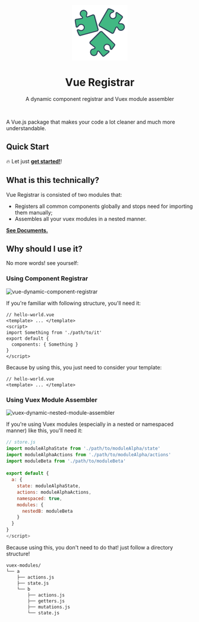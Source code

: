 <p align="center">
  <a href="https://amirrezanasiri.github.io/vue-registrar/">
    <img alt="vue-registrar" src="./docs/assets/logo.png" width="150">
  </a>
  <h1 align="center">Vue Registrar</h1>
</p>

<p align="center">
  A dynamic component registrar and Vuex module assembler
</p>

<p align="center">
</p>
<br>

A Vue.js package that makes your code a lot cleaner and much more understandable.

## Quick Start
🔥 Let just <a href="https://amirrezanasiri.github.io/vue-registrar/#/getting-started/installation"><strong>get started!</strong></a>!

## What is this technically?
Vue Registrar is consisted of two modules that:
 * Registers all common components globally and stops need for importing them manually;
 * Assembles all your vuex modules in a nested manner.   
 
 <a href="https://amirrezanasiri.github.io/vue-registrar/#/getting-started/installation"><strong>See Documents.</strong></a>
 
## Why should I use it?
No more words! see yourself:   

### Using Component Registrar
![vue-dynamic-component-registrar](./assets/component-registrar-usage.png)

If you're familiar with following structure, you'll need it:
```vue
// hello-world.vue
<template> ... </template>
<script>
import Something from './path/to/it'
export default {
  components: { Something }
}
</script>
```
Because by using this, you just need to consider your template:
```vue
// hello-world.vue
<template> ... </template>
```

### Using Vuex Module Assembler
![vuex-dynamic-nested-module-assembler](./assets/vuex-module-assembler-usage.png)

If you're using Vuex modules (especially in a nested or namespaced manner) like this, you'll need it:
```javascript
// store.js
import moduleAlphaState from './path/to/moduleAlpha/state'
import moduleAlphaActions from './path/to/moduleAlpha/actions'
import moduleBeta from './path/to/moduleBeta'

export default {
  a: {
    state: moduleAlphaState,
    actions: moduleAlphaActions,
    namespaced: true,
    modules: {
      nestedB: moduleBeta
    }
  }
}
</script>
```
Because using this, you don't need to do that! just follow a directory structure!
```
vuex-modules/
└── a
    ├── actions.js
    ├── state.js
    └── b
        ├── actions.js
        ├── getters.js
        ├── mutations.js
        └── state.js
```

